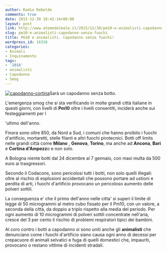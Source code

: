 ```yaml
---
author: Radio Rebelde
comments: true
date: 2015-12-30 18:42:14+00:00
layout: post
link: http://www.atomodelmale.it/2015/12/30/pm10-e-animalisti-capodanno-senza-fuochi/
slug: pm10-e-animalisti-capodanno-senza-fuochi
title: Pm10 e animalisti. Capodanno senza fuochi!
wordpress_id: 16326
categories:
- Animali
- Inquinamento
tags:
- '2016'
- animalisti
- Capodanno
- Smog
---
```


[![capodanno-cortina](http://www.atomodelmale.it/wp-content/uploads/2015/12/capodanno-cortina-300x184.jpg)](http://www.atomodelmale.it/2015/12/30/pm10-e-animalisti-capodanno-senza-fuochi/capodanno-cortina/)Sarà un capodanno senza botto.

L'emergenza smog che si sta verificando in molte grandi città italiane in questi giorni, con livelli di **Pm10** oltre i livelli consentiti, inciderà anche sui festeggiamenti per l

'ultimo dell'anno.

Finora sono oltre 850, da Nord a Sud, i comuni che hanno proibito i fuochi d'artificio, mortaretti, stelle filanti e altri fuochi pirotecnici. Botti off limits nelle grandi città come **Milano** , **Genova**, **Torino**, ma anche ad **Ancona**, **Bari** e **Cortina d'Ampezz**o e non solo.

A Bologna niente botti dal 24 dicembre al 7 gennaio, con maxi multa da 500 euro ai trasgressori.



Secondo il Codacons, sono pericolosi tutti i botti, non solo quelli illegali: oltre al rischio di esplosioni accidentali che possono portare ad ustioni e perdita di arti, i fuochi d'artificio provocano un pericoloso aumento delle polveri sottili.

La conseguenza e' che il primo dell'anno nelle citta' si superi il limite di legge di 50 microgrammi al metro cubo fissato per il Pm10, con un valore, a seconda della città, da doppio a triplo rispetto alla media del periodo. Per ogni aumento di 10 microgrammi di polveri sottili concentrate nell'aria, cresce del 3 per cento il rischio di problemi respiratori tipici dei bambini.

Al coro contro i botti a capodanno si sono uniti anche gli **animalisti** che denunciano come i fuochi d'artificio siano causa ogni anno di decessi per crepacuore di animali selvatici e fuga di quelli domestici che, impauriti, provocano o restano vittime di incidenti stradali.
